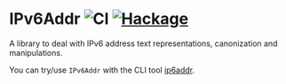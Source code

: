 # IPv6Addr ![CI](https://github.com/MichelBoucey/IPv6Addr/actions/workflows/haskell-ci.yml/badge.svg) [![Hackage](https://img.shields.io/hackage/v/IPv6Addr.svg)](https://hackage.haskell.org/package/IPv6Addr)

A library to deal with IPv6 address text representations, canonization and manipulations.

You can try/use `IPv6Addr` with the CLI tool [ip6addr]( https://hackage.haskell.org/package/ip6addr ).

